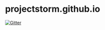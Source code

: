 # projectstorm.github.io

[![Gitter](https://badges.gitter.im/Join%20Chat.svg)](https://gitter.im/projectstorm/projectstorm.github.io?utm_source=badge&utm_medium=badge&utm_campaign=pr-badge&utm_content=badge)
